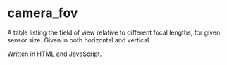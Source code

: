 # camera_fov

A table listing the field of view relative to different focal lengths, for given sensor size. Given in both horizontal and vertical.

Written in HTML and JavaScript.
